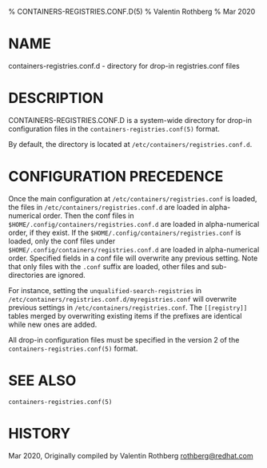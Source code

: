 % CONTAINERS-REGISTRIES.CONF.D(5)
% Valentin Rothberg
% Mar 2020

# NAME
containers-registries.conf.d - directory for drop-in registries.conf files

# DESCRIPTION
CONTAINERS-REGISTRIES.CONF.D is a system-wide directory for drop-in
configuration files in the `containers-registries.conf(5)` format.

By default, the directory is located at `/etc/containers/registries.conf.d`.

# CONFIGURATION PRECEDENCE

Once the main configuration at `/etc/containers/registries.conf` is loaded, the
files in `/etc/containers/registries.conf.d` are loaded in alpha-numerical
order. Then the conf files in `$HOME/.config/containers/registries.conf.d` are loaded in alpha-numerical order, if they exist. If the `$HOME/.config/containers/registries.conf` is loaded, only the conf files under `$HOME/.config/containers/registries.conf.d` are loaded in alpha-numerical order.
Specified fields in a conf file will overwrite any previous setting.  Note
that only files with the `.conf` suffix are loaded, other files and
sub-directories are ignored.

For instance, setting the `unqualified-search-registries` in
`/etc/containers/registries.conf.d/myregistries.conf` will overwrite previous
settings in `/etc/containers/registries.conf`.  The `[[registry]]` tables merged
by overwriting existing items if the prefixes are identical while new ones are
added.

All drop-in configuration files must be specified in the version 2 of the
`containers-registries.conf(5)` format.

# SEE ALSO
`containers-registries.conf(5)`

# HISTORY

Mar 2020, Originally compiled by Valentin Rothberg <rothberg@redhat.com>
